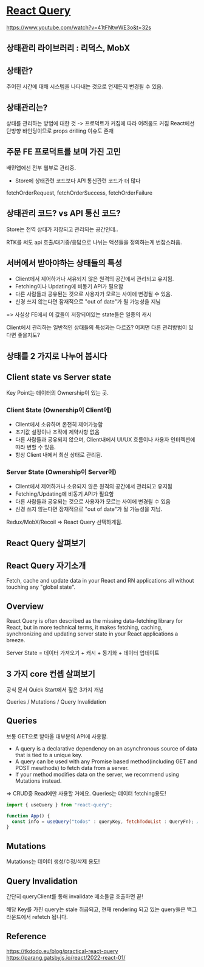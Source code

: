 # [React Query](youtube.com/watch?v=MArE6Hy371c)

<https://www.youtube.com/watch?v=41tFNtwWE3o&t=32s>

## 상태관리 라이브러리 : 리덕스, MobX

## 상태란?

주어진 시간에 대해 시스템을 나타내는 것으로 언제든지 변경될 수 있음.

## 상태관리는?

상태를 관리하는 방법에 대한 것 -> 프로덕트가 커짐에 따라 어려움도 커짐
React에선 단방향 바인딩이므로 props drilling 이슈도 존재

## 주문 FE 프로덕트를 보며 가진 고민

배민앱에선 전부 웹뷰로 관리중.

- Store에 상태관련 코드보다 API 통신관련 코드가 더 많다

fetchOrderRequest, fetchOrderSuccess, fetchOrderFailure

## 상태관리 코드? vs API 통신 코드?

Store는 전역 상태가 저장되고 관리되는 공간인데..

RTK를 써도 api 호출/대기중/응답으로 나뉘는 액션들을 정의하는게 번잡스러움.

## 서버에서 받아야하는 상태들의 특성

- Client에서 제어하거나 서유되지 않은 원격의 공간에서 관리되고 유지됨.
- Fetching이나 Updating에 비동기 API가 필요함
- 다른 사람들과 공유된는 것으로 사용자가 모르는 사이에 변경될 수 있음.
- 신경 쓰지 않는다면 잠재적으로 "out of date"가 될 가능성을 지님

=> 사실상 FE에서 이 값들이 저장되어있는 state들은 일종의 캐시

Client에서 관리하는 일반적인 상태들의 특성과는 다르죠?
어쩌면 다른 관리방법이 있다면 좋을지도?

## 상태를 2 가지로 나누어 봅시다

## Client state vs Server state

Key Point는 데이터의 Ownership이 있는 곳.

### Client State (Ownership이 Client에)

- Client에서 소유하며 온전히 제어가능함
- 초기값 설정이나 조작에 제약사항 없음
- 다른 사람들과 공유되지 않으며, Client내에서 UI/UX 흐름이나 사용자 인터렉션에 따라 변할 수 있음.
- 항상 Client 내에서 최신 상태로 관리됨.

### Server State (Ownership이 Server에)

- Client에서 제어하거나 소유되지 않은 원격의 공간에서 관리되고 유지됨
- Fetching/Updating에 비동기 API가 필요함
- 다른 사람들과 공유되는 것으로 사용자가 모르는 사이에 변경될 수 있음
- 신경 쓰지 않는다면 잠재적으로 "out of date"가 될 가능성을 지님.

Redux/MobX/Recoil => React Query 선택하게됨.

## React Query 살펴보기

## React Query 자기소개

Fetch, cache and update data in your React and RN applications all without touching any "global state".

## Overview

React Query is often described as the missing data-fetching library for React, but in more technical terms, it makes fetching, caching, synchronizing and updating server state in your React applications a breeze.

Server State = 데이터 가져오기 + 캐시 + 동기화 + 데이터 업데이트

## 3 가지 core 컨셉 살펴보기

공식 문서 Quick Start에서 짚은 3가지 개념

Queries / Mutations / Query Invalidation

## Queries

보통 GET으로 받아올 대부분의 API에 사용함.

- A query is a declarative dependency on an asynchronous source of data that is tied to a unique key.
- A query can be used with any Promise based method(including GET and POST mewthods) to fetch data from a server.
- If your method modifies data on the server, we recommend using Mutations instead.

=> CRUD중 Read에만 사용할 거에요. Queries는 데이터 fetching용도!

```js
import { useQuery } from "react-query";

function App() {
  const info = useQuery("todos" : queryKey, fetchTodoList : QueryFn); // 1st param : Query Key & 2nd param : Query Function
}
```

## Mutations

Mutations는 데이터 생성/수정/삭제 용도!

## Query Invalidation

간단히 queryClient를 통해 invalidate 메소들글 호출하면 끝!

해당 Key를 가진 query는 stale 취급되고, 현재 rendering 되고 있는 query들은 백그라운드에서 refetch 됩니다.

## Reference

<https://tkdodo.eu/blog/practical-react-query>
<https://parang.gatsbyjs.io/react/2022-react-01/>

